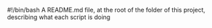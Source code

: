 #!/bin/bash
A README.md file, at the root of the folder of this project, describing what each script is doing
